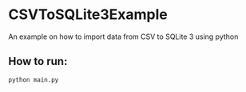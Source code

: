 # CSVToSQLite3Example
An example on how to import data from CSV to SQLite 3 using python
## How to run:
```
python main.py
```
